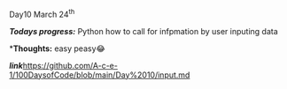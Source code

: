 Day10 March 24<sup>th

***Todays progress:*** Python how to call for infpmation by user inputing  data


***Thoughts:** easy peasy😂

***link***https://github.com/A-c-e-1/100DaysofCode/blob/main/Day%2010/input.md